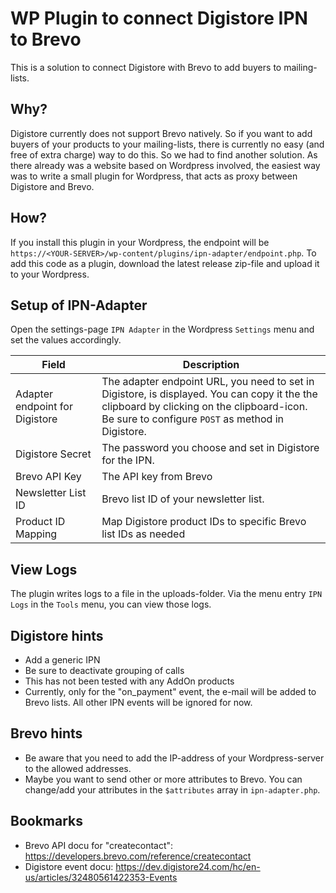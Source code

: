 # WP Plugin to connect Digistore IPN to Brevo
This is a solution to connect Digistore with Brevo to add buyers to mailing-lists.

## Why?
Digistore currently does not support Brevo natively. So if you want to add buyers of your products to your mailing-lists, there is currently no easy (and free of extra charge) way to do this. So we had to find another solution. As there already was a website based on Wordpress involved, the easiest way was to write a small plugin for Wordpress, that acts as proxy between Digistore and Brevo.

## How?
If you install this plugin in your Wordpress, the endpoint will be `https://<YOUR-SERVER>/wp-content/plugins/ipn-adapter/endpoint.php`.
To add this code as a plugin, download the latest release zip-file and upload it to your Wordpress.

## Setup of IPN-Adapter
Open the settings-page `IPN Adapter` in the Wordpress `Settings` menu and set the values accordingly.

| Field | Description |
|-----|-------------|
| Adapter endpoint for Digistore | The adapter endpoint URL, you need to set in Digistore, is displayed. You can copy it the the clipboard by clicking on the clipboard-icon.<br>Be sure to configure `POST` as method in Digistore. |
| Digistore Secret | The password you choose and set in Digistore for the IPN. |
| Brevo API Key | The API key from Brevo |
| Newsletter List ID | Brevo list ID of your newsletter list. |
| Product ID Mapping | Map Digistore product IDs to specific Brevo list IDs as needed |

## View Logs
The plugin writes logs to a file in the uploads-folder. Via the menu entry `IPN Logs` in the `Tools` menu, you can view those logs.

## Digistore hints
- Add a generic IPN 
- Be sure to deactivate grouping of calls
- This has not been tested with any AddOn products
- Currently, only for the "on_payment" event, the e-mail will be added to Brevo lists. All other IPN events will be ignored for now.

## Brevo hints
- Be aware that you need to add the IP-address of your Wordpress-server to the allowed addresses.
- Maybe you want to send other or more attributes to Brevo. You can change/add your attributes in the `$attributes` array in `ipn-adapter.php`.

## Bookmarks
- Brevo API docu for "createcontact": https://developers.brevo.com/reference/createcontact
- Digistore event docu: https://dev.digistore24.com/hc/en-us/articles/32480561422353-Events

